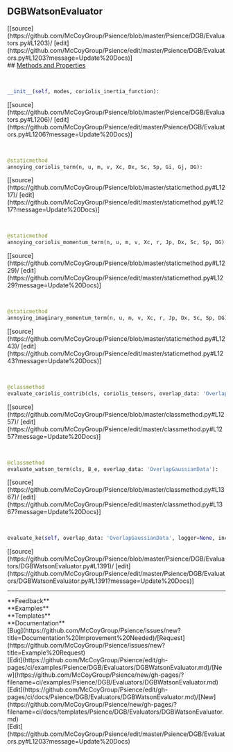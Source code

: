 ## <a id="Psience.DGB.Evaluators.DGBWatsonEvaluator">DGBWatsonEvaluator</a> 

<div class="docs-source-link" markdown="1">
[[source](https://github.com/McCoyGroup/Psience/blob/master/Psience/DGB/Evaluators.py#L1203)/
[edit](https://github.com/McCoyGroup/Psience/edit/master/Psience/DGB/Evaluators.py#L1203?message=Update%20Docs)]
</div>









<div class="collapsible-section">
 <div class="collapsible-section collapsible-section-header" markdown="1">
## <a class="collapse-link" data-toggle="collapse" href="#methods" markdown="1"> Methods and Properties</a> <a class="float-right" data-toggle="collapse" href="#methods"><i class="fa fa-chevron-down"></i></a>
 </div>
 <div class="collapsible-section collapsible-section-body collapse show" id="methods" markdown="1">
 
<a id="Psience.DGB.Evaluators.DGBWatsonEvaluator.__init__" class="docs-object-method">&nbsp;</a> 
```python
__init__(self, modes, coriolis_inertia_function): 
```
<div class="docs-source-link" markdown="1">
[[source](https://github.com/McCoyGroup/Psience/blob/master/Psience/DGB/Evaluators.py#L1206)/
[edit](https://github.com/McCoyGroup/Psience/edit/master/Psience/DGB/Evaluators.py#L1206?message=Update%20Docs)]
</div>


<a id="Psience.DGB.Evaluators.DGBWatsonEvaluator.annoying_coriolis_term" class="docs-object-method">&nbsp;</a> 
```python
@staticmethod
annoying_coriolis_term(n, u, m, v, Xc, Dx, Sc, Sp, Gi, Gj, DG): 
```
<div class="docs-source-link" markdown="1">
[[source](https://github.com/McCoyGroup/Psience/blob/master/staticmethod.py#L1217)/
[edit](https://github.com/McCoyGroup/Psience/edit/master/staticmethod.py#L1217?message=Update%20Docs)]
</div>


<a id="Psience.DGB.Evaluators.DGBWatsonEvaluator.annoying_coriolis_momentum_term" class="docs-object-method">&nbsp;</a> 
```python
@staticmethod
annoying_coriolis_momentum_term(n, u, m, v, Xc, r, Jp, Dx, Sc, Sp, DG): 
```
<div class="docs-source-link" markdown="1">
[[source](https://github.com/McCoyGroup/Psience/blob/master/staticmethod.py#L1229)/
[edit](https://github.com/McCoyGroup/Psience/edit/master/staticmethod.py#L1229?message=Update%20Docs)]
</div>


<a id="Psience.DGB.Evaluators.DGBWatsonEvaluator.annoying_imaginary_momentum_term" class="docs-object-method">&nbsp;</a> 
```python
@staticmethod
annoying_imaginary_momentum_term(n, u, m, v, Xc, r, Jp, Dx, Sc, Sp, DG): 
```
<div class="docs-source-link" markdown="1">
[[source](https://github.com/McCoyGroup/Psience/blob/master/staticmethod.py#L1243)/
[edit](https://github.com/McCoyGroup/Psience/edit/master/staticmethod.py#L1243?message=Update%20Docs)]
</div>


<a id="Psience.DGB.Evaluators.DGBWatsonEvaluator.evaluate_coriolis_contrib" class="docs-object-method">&nbsp;</a> 
```python
@classmethod
evaluate_coriolis_contrib(cls, coriolis_tensors, overlap_data: 'OverlapGaussianData'): 
```
<div class="docs-source-link" markdown="1">
[[source](https://github.com/McCoyGroup/Psience/blob/master/classmethod.py#L1257)/
[edit](https://github.com/McCoyGroup/Psience/edit/master/classmethod.py#L1257?message=Update%20Docs)]
</div>


<a id="Psience.DGB.Evaluators.DGBWatsonEvaluator.evaluate_watson_term" class="docs-object-method">&nbsp;</a> 
```python
@classmethod
evaluate_watson_term(cls, B_e, overlap_data: 'OverlapGaussianData'): 
```
<div class="docs-source-link" markdown="1">
[[source](https://github.com/McCoyGroup/Psience/blob/master/classmethod.py#L1367)/
[edit](https://github.com/McCoyGroup/Psience/edit/master/classmethod.py#L1367?message=Update%20Docs)]
</div>


<a id="Psience.DGB.Evaluators.DGBWatsonEvaluator.evaluate_ke" class="docs-object-method">&nbsp;</a> 
```python
evaluate_ke(self, overlap_data: 'OverlapGaussianData', logger=None, include_diagonal_contribution=True, include_coriolis_coupling=True, include_watson_term=True): 
```
<div class="docs-source-link" markdown="1">
[[source](https://github.com/McCoyGroup/Psience/blob/master/Psience/DGB/Evaluators/DGBWatsonEvaluator.py#L1391)/
[edit](https://github.com/McCoyGroup/Psience/edit/master/Psience/DGB/Evaluators/DGBWatsonEvaluator.py#L1391?message=Update%20Docs)]
</div>
 </div>
</div>












---


<div markdown="1" class="text-secondary">
<div class="container">
  <div class="row">
   <div class="col" markdown="1">
**Feedback**   
</div>
   <div class="col" markdown="1">
**Examples**   
</div>
   <div class="col" markdown="1">
**Templates**   
</div>
   <div class="col" markdown="1">
**Documentation**   
</div>
   <div class="col" markdown="1">
   
</div>
   <div class="col" markdown="1">
   
</div>
   <div class="col" markdown="1">
   
</div>
</div>
  <div class="row">
   <div class="col" markdown="1">
[Bug](https://github.com/McCoyGroup/Psience/issues/new?title=Documentation%20Improvement%20Needed)/[Request](https://github.com/McCoyGroup/Psience/issues/new?title=Example%20Request)   
</div>
   <div class="col" markdown="1">
[Edit](https://github.com/McCoyGroup/Psience/edit/gh-pages/ci/examples/Psience/DGB/Evaluators/DGBWatsonEvaluator.md)/[New](https://github.com/McCoyGroup/Psience/new/gh-pages/?filename=ci/examples/Psience/DGB/Evaluators/DGBWatsonEvaluator.md)   
</div>
   <div class="col" markdown="1">
[Edit](https://github.com/McCoyGroup/Psience/edit/gh-pages/ci/docs/Psience/DGB/Evaluators/DGBWatsonEvaluator.md)/[New](https://github.com/McCoyGroup/Psience/new/gh-pages/?filename=ci/docs/templates/Psience/DGB/Evaluators/DGBWatsonEvaluator.md)   
</div>
   <div class="col" markdown="1">
[Edit](https://github.com/McCoyGroup/Psience/edit/master/Psience/DGB/Evaluators.py#L1203?message=Update%20Docs)   
</div>
   <div class="col" markdown="1">
   
</div>
   <div class="col" markdown="1">
   
</div>
   <div class="col" markdown="1">
   
</div>
</div>
</div>
</div>